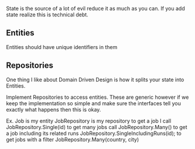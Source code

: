 State is the source of a lot of evil reduce it as much as you can. If you add state realize this is technical debt.
## Entities
Entities should have unique identifiers in them
## Repositories
One thing I like about Domain Driven Design is how it splits your state into Entities.

Implement Repositories to access entities. These are generic however if we keep the implementation so simple and make sure the interfaces tell you exactly what happens then this is okay.

Ex.
Job is my entity
JobRepository is my repository
to get a job I call
JobRepository.Single(id)
to get many jobs call
JobRepository.Many()
to get a job including its related runs
JobRepository.SingleIncludingRuns(id);
to get jobs with a filter
JobRepository.Many(country, city)